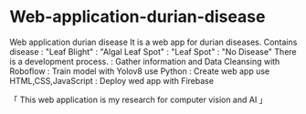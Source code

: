 # Web-application-durian-disease
Web application durian disease
  It is a web app for durian diseases. 
    Contains disease
      : "Leaf Blight"
      : "Algal Leaf Spot"
      : "Leaf Spot"
      : "No Disease"
  There is a development process.
      : Gather information and Data Cleansing with Roboflow
      : Train model with Yolov8 use Python
      : Create web app use HTML,CSS,JavaScript 
      : Deploy wed app with Firebase

「 This web application is my research for computer vision and AI 」
